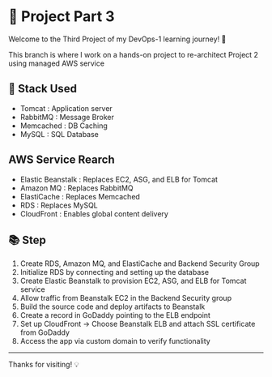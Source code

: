 # 📁 Project Part 3

Welcome to the Third Project of my DevOps-1 learning journey! 🚀

This branch is where I work on a hands-on project to re-architect Project 2 using managed AWS service

## 🧱 Stack Used
- Tomcat : Application server
- RabbitMQ : Message Broker
- Memcached : DB Caching
- MySQL : SQL Database

## AWS Service Rearch
- Elastic Beanstalk : Replaces EC2, ASG, and ELB for Tomcat
- Amazon MQ : Replaces RabbitMQ
- ElastiCache : Replaces Memcached
- RDS : Replaces MySQL
- CloudFront : Enables global content delivery

## 📚 Step

1. Create RDS, Amazon MQ, and ElastiCache and Backend Security Group
2. Initialize RDS by connecting and setting up the database
3. Create Elastic Beanstalk to provision EC2, ASG, and ELB for Tomcat service
4. Allow traffic from Beanstalk EC2 in the Backend Security group
5. Build the source code and deploy artifacts to Beanstalk
6. Create a record in GoDaddy pointing to the ELB endpoint
7. Set up CloudFront -> Choose Beanstalk ELB and attach SSL certificate from GoDaddy
8. Access the app via custom domain to verify functionality

---
Thanks for visiting! 💡